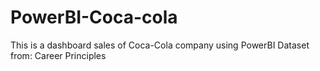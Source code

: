 # PowerBI-Coca-cola
This is a dashboard sales of Coca-Cola company using PowerBI
Dataset from: Career Principles
